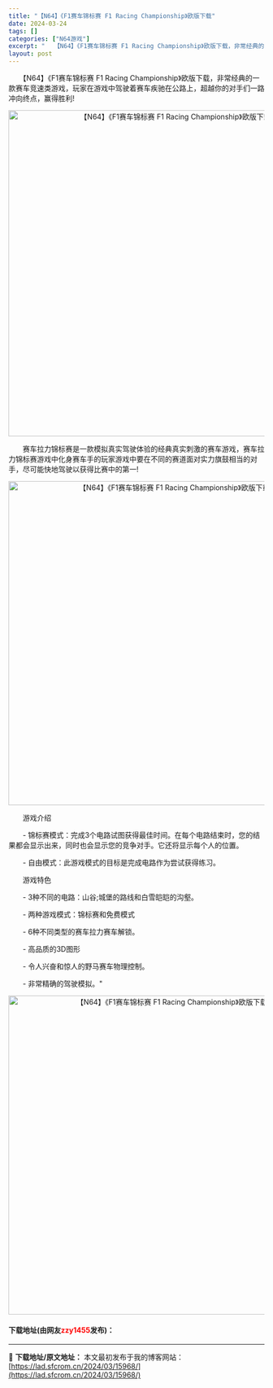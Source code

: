 ```yaml
---
title: "【N64】《F1赛车锦标赛 F1 Racing Championship》欧版下载"
date: 2024-03-24
tags: []
categories: ["N64游戏"]
excerpt: "　　【N64】《F1赛车锦标赛 F1 Racing Championship》欧版下载，非常经典的一款赛车竞速类游戏，玩家在游戏中驾驶着赛车疾驰在公路上，超越你的对手们一路冲向终点，赢得胜利! 　　赛车拉力锦标赛是一款模拟真实驾驶体验的经典真实刺激的赛车游戏，赛车拉力锦标赛游戏中化身赛车手的玩家游戏&hellip;"
layout: post
---
```


 <p>　　【N64】《F1赛车锦标赛 F1 Racing Championship》欧版下载，非常经典的一款赛车竞速类游戏，玩家在游戏中驾驶着赛车疾驰在公路上，超越你的对手们一路冲向终点，赢得胜利!</p> <p align="center"><img align="" border="0" src="https://lad.sfcrom.cn/wp-content/uploads/2024/03/20240324_66003b8f4f818.png" width="641" alt="【N64】《F1赛车锦标赛 F1 Racing Championship》欧版下载" /></p> <p>　　赛车拉力锦标赛是一款模拟真实驾驶体验的经典真实刺激的赛车游戏，赛车拉力锦标赛游戏中化身赛车手的玩家游戏中要在不同的赛道面对实力旗鼓相当的对手，尽可能快地驾驶以获得比赛中的第一!</p> <p align="center"><img align="" border="0" src="https://lad.sfcrom.cn/wp-content/uploads/2024/03/20240324_66003b9079e3c.png" width="637" alt="【N64】《F1赛车锦标赛 F1 Racing Championship》欧版下载" /></p> <p>　　游戏介绍</p> <p>　　- 锦标赛模式：完成3个电路试图获得最佳时间。在每个电路结束时，您的结果都会显示出来，同时也会显示您的竞争对手。它还将显示每个人的位置。</p> <p>　　- 自由模式：此游戏模式的目标是完成电路作为尝试获得练习。</p> <p>　　游戏特色</p> <p>　　- 3种不同的电路：山谷;城堡的路线和白雪皑皑的沟壑。</p> <p>　　- 两种游戏模式：锦标赛和免费模式</p> <p>　　- 6种不同类型的赛车拉力赛车解锁。</p> <p>　　- 高品质的3D图形</p> <p>　　- 令人兴奋和惊人的野马赛车物理控制。</p> <p>　　- 非常精确的驾驶模拟。&quot;</p> <p align="center"><img align="" border="0" src="https://lad.sfcrom.cn/wp-content/uploads/2024/03/20240324_66003b91bf97a.png" width="627" alt="【N64】《F1赛车锦标赛 F1 Racing Championship》欧版下载" /></p> <p><h4>下载地址(由网友<font color="red">zzy1455</font>发布)：</h4></p> 

---
📖 **下载地址/原文地址：** 本文最初发布于我的博客网站：[https://lad.sfcrom.cn/2024/03/15968/](https://lad.sfcrom.cn/2024/03/15968/)
